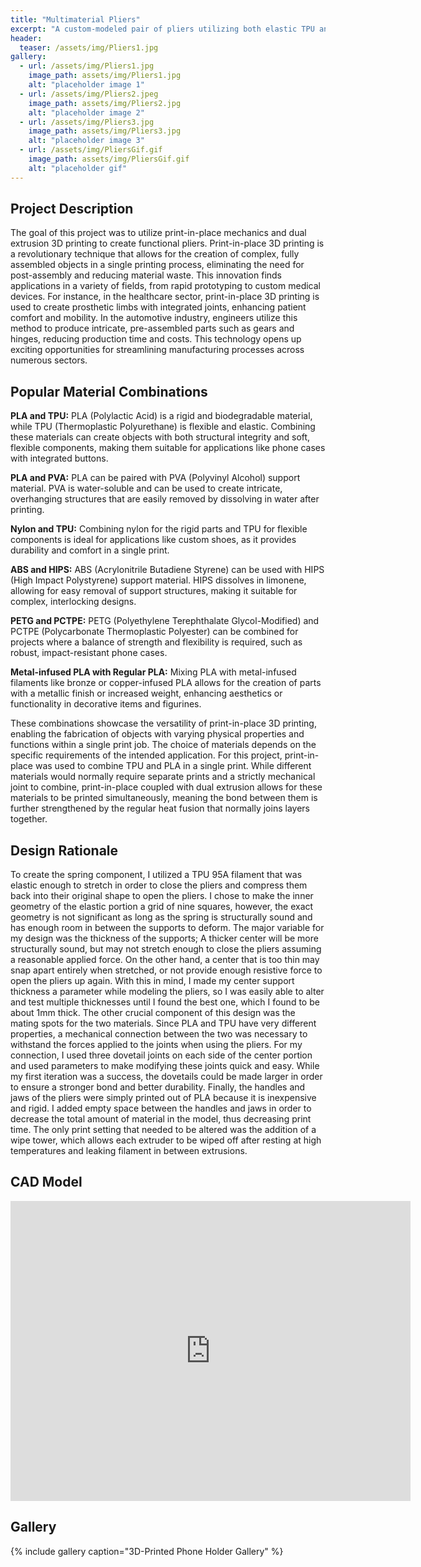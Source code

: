 ```yaml
---
title: "Multimaterial Pliers"
excerpt: "A custom-modeled pair of pliers utilizing both elastic TPU and rigid PLA."
header:
  teaser: /assets/img/Pliers1.jpg
gallery:
  - url: /assets/img/Pliers1.jpg
    image_path: assets/img/Pliers1.jpg
    alt: "placeholder image 1"
  - url: /assets/img/Pliers2.jpeg
    image_path: assets/img/Pliers2.jpg
    alt: "placeholder image 2"
  - url: /assets/img/Pliers3.jpg
    image_path: assets/img/Pliers3.jpg
    alt: "placeholder image 3"
  - url: /assets/img/PliersGif.gif
    image_path: assets/img/PliersGif.gif
    alt: "placeholder gif"
---
```


## Project Description
The goal of this project was to utilize print-in-place mechanics and dual extrusion 3D printing to create functional pliers. Print-in-place 3D printing is a revolutionary technique that allows for the creation of complex, fully assembled objects in a single printing process, eliminating the need for post-assembly and reducing material waste. This innovation finds applications in a variety of fields, from rapid prototyping to custom medical devices. For instance, in the healthcare sector, print-in-place 3D printing is used to create prosthetic limbs with integrated joints, enhancing patient comfort and mobility. In the automotive industry, engineers utilize this method to produce intricate, pre-assembled parts such as gears and hinges, reducing production time and costs. This technology opens up exciting opportunities for streamlining manufacturing processes across numerous sectors. 

## Popular Material Combinations

**PLA and TPU:** PLA (Polylactic Acid) is a rigid and biodegradable material, while TPU (Thermoplastic Polyurethane) is flexible and elastic. Combining these materials can create objects with both structural integrity and soft, flexible components, making them suitable for applications like phone cases with integrated buttons.

**PLA and PVA:** PLA can be paired with PVA (Polyvinyl Alcohol) support material. PVA is water-soluble and can be used to create intricate, overhanging structures that are easily removed by dissolving in water after printing.

**Nylon and TPU:** Combining nylon for the rigid parts and TPU for flexible components is ideal for applications like custom shoes, as it provides durability and comfort in a single print.

**ABS and HIPS:** ABS (Acrylonitrile Butadiene Styrene) can be used with HIPS (High Impact Polystyrene) support material. HIPS dissolves in limonene, allowing for easy removal of support structures, making it suitable for complex, interlocking designs.

**PETG and PCTPE:** PETG (Polyethylene Terephthalate Glycol-Modified) and PCTPE (Polycarbonate Thermoplastic Polyester) can be combined for projects where a balance of strength and flexibility is required, such as robust, impact-resistant phone cases.

**Metal-infused PLA with Regular PLA:** Mixing PLA with metal-infused filaments like bronze or copper-infused PLA allows for the creation of parts with a metallic finish or increased weight, enhancing aesthetics or functionality in decorative items and figurines.

These combinations showcase the versatility of print-in-place 3D printing, enabling the fabrication of objects with varying physical properties and functions within a single print job. The choice of materials depends on the specific requirements of the intended application. For this project, print-in-place was used to combine TPU and PLA in a single print. While different materials would normally require separate prints and a strictly mechanical joint to combine, print-in-place coupled with dual extrusion allows for these materials to be printed simultaneously, meaning the bond between them is further strengthened by the regular heat fusion that normally joins layers together. 

## Design Rationale 
To create the spring component, I utilized a TPU 95A filament that was elastic enough to stretch in order to close the pliers and compress them back into their original shape to open the pliers. I chose to make the inner geometry of the elastic portion a grid of nine squares, however, the exact geometry is not significant as long as the spring is structurally sound and has enough room in between the supports to deform. The major variable for my design was the thickness of the supports; A thicker center will be more structurally sound, but may not stretch enough to close the pliers assuming a reasonable applied force. On the other hand, a center that is too thin may snap apart entirely when stretched, or not provide enough resistive force to open the pliers up again. With this in mind, I made my center support thickness a parameter while modeling the pliers, so I was easily able to alter and test multiple thicknesses until I found the best one, which I found to be about 1mm thick. The other crucial component of this design was the mating spots for the two materials. Since PLA and TPU have very different properties, a mechanical connection between the two was necessary to withstand the forces applied to the joints when using the pliers. For my connection, I used three dovetail joints on each side of the center portion and used parameters to make modifying these joints quick and easy. While my first iteration was a success, the dovetails could be made larger in order to ensure a stronger bond and better durability. Finally, the handles and jaws of the pliers were simply printed out of PLA because it is inexpensive and rigid. I added empty space between the handles and jaws in order to decrease the total amount of material in the model, thus decreasing print time. The only print setting that needed to be altered was the addition of a wipe tower, which allows each extruder to be wiped off after resting at high temperatures and leaking filament in between extrusions.

## CAD Model
<iframe src="https://vanderbilt643.autodesk360.com/shares/public/SH512d4QTec90decfa6e7b6cb6e9695af6ff?mode=embed" width="640" height="480" allowfullscreen="true" webkitallowfullscreen="true" mozallowfullscreen="true"  frameborder="0"></iframe>

## Gallery
{% include gallery caption="3D-Printed Phone Holder Gallery" %}
